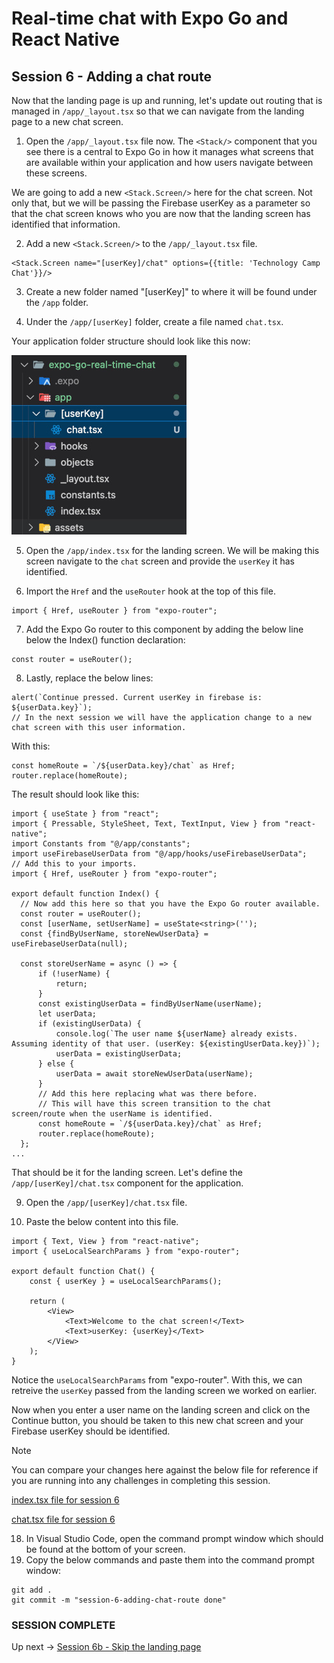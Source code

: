 # Real-time chat with Expo Go and React Native
## Session 6 - Adding a chat route

Now that the landing page is up and running, let's update out routing that is managed in `/app/_layout.tsx` so that we can navigate from the landing page to a new chat screen.

1. Open the `/app/_layout.tsx` file now.  The `<Stack/>` component that you see there is a central to Expo Go in how it manages what screens that are available within your application and how users navigate between these screens.

We are going to add a new `<Stack.Screen/>` here for the chat screen.  Not only that, but we will be passing the Firebase userKey as a parameter so that the chat screen knows who you are now that the landing screen has identified that information.

2. Add a new `<Stack.Screen/>` to the `/app/_layout.tsx` file.
```tsx
<Stack.Screen name="[userKey]/chat" options={{title: 'Technology Camp Chat'}}/>
```

3. Create a new folder named "[userKey]" to where it will be found under the `/app` folder.  

4. Under the `/app/[userKey]` folder, create a file named `chat.tsx`.

Your application folder structure should look like this now:

![alt text](documentation-assets/[userKey]-folder-location.jpg)

5. Open the `/app/index.tsx` for the landing screen.  We will be making this screen navigate to the `chat` screen and provide the `userKey` it has identified.

6. Import the `Href` and the `useRouter` hook at the top of this file.
```tsx
import { Href, useRouter } from "expo-router";
```

7. Add the Expo Go router to this component by adding the below line below the Index() function declaration:
```tsx
const router = useRouter();
```

8. Lastly, replace the below lines:
```tsx
alert(`Continue pressed. Current userKey in firebase is: ${userData.key}`);
// In the next session we will have the application change to a new chat screen with this user information.
```
With this:
```tsx
const homeRoute = `/${userData.key}/chat` as Href;
router.replace(homeRoute);
```
The result should look like this: 
```tsx
import { useState } from "react";
import { Pressable, StyleSheet, Text, TextInput, View } from "react-native";
import Constants from "@/app/constants";
import useFirebaseUserData from "@/app/hooks/useFirebaseUserData";
// Add this to your imports.
import { Href, useRouter } from "expo-router";

export default function Index() {
  // Now add this here so that you have the Expo Go router available.
  const router = useRouter();
  const [userName, setUserName] = useState<string>('');
  const {findByUserName, storeNewUserData} = useFirebaseUserData(null);
  
  const storeUserName = async () => {
      if (!userName) {
          return;
      }
      const existingUserData = findByUserName(userName);
      let userData;
      if (existingUserData) {
          console.log(`The user name ${userName} already exists.  Assuming identity of that user. (userKey: ${existingUserData.key})`);
          userData = existingUserData;
      } else {
          userData = await storeNewUserData(userName);
      }
      // Add this here replacing what was there before.
      // This will have this screen transition to the chat screen/route when the userName is identified.
      const homeRoute = `/${userData.key}/chat` as Href;
      router.replace(homeRoute);
  };
...
```

That should be it for the landing screen.  Let's define the `/app/[userKey]/chat.tsx` component for the application.

9. Open the `/app/[userKey]/chat.tsx` file.

10. Paste the below content into this file.
```tsx
import { Text, View } from "react-native";
import { useLocalSearchParams } from "expo-router";

export default function Chat() {
    const { userKey } = useLocalSearchParams();

    return (
        <View>
            <Text>Welcome to the chat screen!</Text>
            <Text>userKey: {userKey}</Text>
        </View>
    );
}
```
Notice the `useLocalSearchParams` from "expo-router".  With this, we can retreive the `userKey` passed from the landing screen we worked on earlier.

Now when you enter a user name on the landing screen and click on the Continue button, you should be taken to this new chat screen and your Firebase userKey should be identified.

> [!NOTE] 
> You can compare your changes here against the below file for reference if you are running into any challenges in completing this session.
>
> [index.tsx file for session 6](https://github.com/cah-john-ryan/expo-go-real-time-chat/blob/session-6-adding-chat-route/expo-go-real-time-chat/app/index.tsx)
>
> [chat.tsx file for session 6](https://github.com/cah-john-ryan/expo-go-real-time-chat/blob/session-6-adding-chat-route/expo-go-real-time-chat/app/%5BuserKey%5D/chat.tsx)

18. In Visual Studio Code, open the command prompt window which should be found at the bottom of your screen.
19. Copy the below commands and paste them into the command prompt window:
```
git add .
git commit -m "session-6-adding-chat-route done"
```

### SESSION COMPLETE

Up next -> [Session 6b - Skip the landing page](session-6b-skip-landing-page.md)
